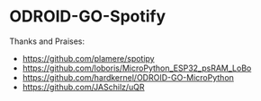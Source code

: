 # ODROID-GO-Spotify

Thanks and Praises:
* https://github.com/plamere/spotipy
* https://github.com/loboris/MicroPython_ESP32_psRAM_LoBo
* https://github.com/hardkernel/ODROID-GO-MicroPython
* https://github.com/JASchilz/uQR
